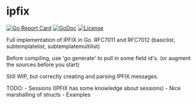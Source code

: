# ipfix

[![Go Report Card](https://goreportcard.com/badge/github.com/adrianuswarmenhoven/ipfix)](https://goreportcard.com/report/github.com/adrianuswarmenhoven/ipfix)
[![GoDoc](https://godoc.org/github.com/adrianuswarmenhoven/ipfix?status.svg)](https://godoc.org/github.com/adrianuswarmenhoven/ipfix)
[![License](https://img.shields.io/badge/license-MIT-blue.svg)](https://raw.githubusercontent.com/adrianuswarmenhoven/ipfix/master/LICENSE)

Full implementation of IPFIX in Go. RFC7011 and RFC7012 (basiclist, subtemplatelist, subtemplatemultilist)

Before compiling, use 'go generate' to pull in some field id's. (or augment the sources before you start)

Still WIP, but correctly creating and parsing IPFIX messages.

TODO:
    - Sessions (IPFIX has some knowledge about sessions)
    - Nice marshalling of structs
    - Examples
